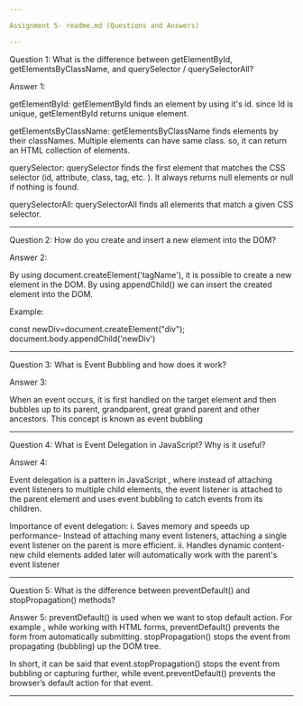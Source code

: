 ```yaml
---

Assignment 5- readme.md (Questions and Answers)

---
```


Question 1: What is the difference between getElementById, getElementsByClassName, and querySelector / querySelectorAll?

Answer 1:

getElementById: getElementById finds an element by using it's id. since Id is unique, getElementById returns unique element.

getElementsByClassName: getElementsByClassName finds elements by their classNames.
Multiple elements can have same class. so, it can return an HTML collection of elements.

querySelector: querySelector finds the first element that matches the CSS selector (id, attribute, class, tag, etc. ). It always returns null elements or null if nothing is found.

querySelectorAll: querySelectorAll finds all elements that match a given CSS selector.

---

Question 2: How do you create and insert a new element into the DOM?

Answer 2:

By using document.createElement('tagName'), it is possible to create a new element in the DOM.
By using appendChild() we can insert the created element into the DOM.

Example:

const newDiv=document.createElement("div");
document.body.appendChild('newDiv')

---

Question 3: What is Event Bubbling and how does it work?

Answer 3:

When an event occurs, it is first handled on the target element and then bubbles up to its parent, grandparent, great grand parent and other ancestors. This concept is known as event bubbling

---

Question 4: What is Event Delegation in JavaScript? Why is it useful?

Answer 4:

Event delegation is a pattern in JavaScript , where instead of attaching event listeners to multiple child elements, the event listener is attached to the parent element and uses event bubbling to catch events from its children.

Importance of event delegation:
i. Saves memory and speeds up performance- Instead of attaching many event listeners, attaching a single event listener on the parent is more efficient.
ii. Handles dynamic content- new child elements added later will automatically work with the parent's event listener

---

Question 5: What is the difference between preventDefault() and stopPropagation() methods?

Answer 5:
preventDefault() is used when we want to stop default action. For example , while working with HTML forms, preventDefault() prevents the form from automatically submitting.
stopPropagation() stops the event from propagating (bubbling) up the DOM tree.

In short, it can be said that event.stopPropagation() stops the event from bubbling or capturing further, while event.preventDefault() prevents the browser’s default action for that event.

---
